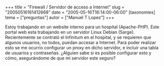 +++
title = "Firewall  / Servidor de acceso a Internet"
slug = "20050516161412668"
date = "2005-05-16T16:14:00-06:00"
[taxonomies]
tema = ["preguntas"]
autor = ["Manuel T Lopez"]
+++

Estoy trabajando en un website interno para un hospital (Apache-PHP).
Este portal web esta trabajando en un servidor Linux Debian (Sarge).
Recientemente se contrató el Infinitum en el hospital, y se requieren
que algunos usuarios, no todos, puedan accesar a Internet. Para poder
realizar esto se me ocurrio configurar un proxy en dicho servidor, e
incluir una tabla de usuarios y contraseñas. ¿Alguien sabe si es posible
configurar esto y cómo, asegurándome de que mi servidor este seguro?

